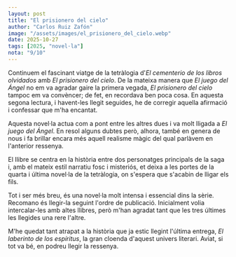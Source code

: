 ```yaml
---
layout: post
title: "El prisionero del cielo"
author: "Carlos Ruiz Zafón"
image: "/assets/images/el_prisionero_del_cielo.webp"
date: 2025-10-27
tags: [2025, "novel·la"]
nota: "9/10"
---
```


Continuem el fascinant viatge de la tetràlogia d'<i>El cementerio de los libros olvidados</i> amb <i>El prisionero del cielo</i>. De la mateixa manera que <i>El juego del Ángel</i> no em va agradar gaire la primera vegada, <i>El prisionero del cielo</i> tampoc em va convèncer; de fet, en recordava ben poca cosa. En aquesta segona lectura, i havent-les llegit seguides, he de corregir aquella afirmació i confessar que m'ha encantat.

Aquesta novel·la actua com a pont entre les altres dues i va molt lligada a <i>El juego del Ángel</i>. En resol alguns dubtes però, alhora, també en genera de nous i fa brillar encara més aquell realisme màgic del qual parlàvem en l'anterior ressenya.

El llibre se centra en la història entre dos personatges principals de la saga i, amb el mateix estil narratiu fosc i misteriós, et deixa a les portes de la quarta i última novel·la de la tetràlogia, on s'espera que s'acabin de lligar els fils.

Tot i ser més breu, és una novel·la molt intensa i essencial dins la sèrie. Recomano és llegir-la seguint l'ordre de publicació. Inicialment volia intercalar-les amb altes llibres, però m'han agradat tant que les tres últimes les llegides una rere l'altre.

M'he quedat tant atrapat a la història que ja estic llegint l'última entrega, <i>El laberinto de los espíritus</i>, la gran cloenda d'aquest univers literari. Aviat, si tot va bé, en podreu llegir la ressenya.